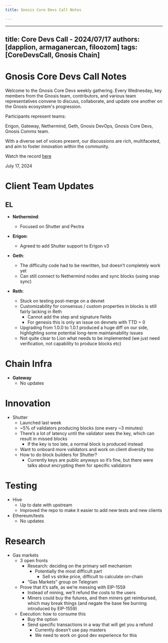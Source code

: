 ```yaml
---
title: Gnosis Core Devs Call Notes

---
```


---
title: Core Devs Call - 2024/07/17
authors: [dapplion, armaganercan, filoozom]
tags: [CoreDevsCall, Gnosis Chain]
---

# Gnosis Core Devs Call Notes

Welcome to the Gnosis Core Devs weekly gathering. Every Wednesday, key members from the Gnosis team, contributors, and various team representatives convene to discuss, collaborate, and update one another on the Gnosis ecosystem's progression.

Participants represent teams:

Erigon, Gateway, Nethermind, Geth, Gnosis DevOps, Gnosis Core Devs, Gnosis Comms team.

With a diverse set of voices present, our discussions are rich, multifaceted, and aim to foster innovation within the community.

Watch the record [here](https://youtu.be/XSQegfYa5tQ)

July 17, 2024

# Client Team Updates
## EL

* **Nethermind**: 
  * Focused on Shutter and Pectra
  
* **Erigon**: 
    * Agreed to add Shutter support to Erigon v3

* **Geth**:
  * The difficulty code had to be rewritten, but doesn’t completely work yet
  * Can still connect to Nethermind nodes and sync blocks (using snap sync)


* **Reth**: 
  * Stuck on testing post-merge on a devnet
  * Customizability for consensus / custom properties in blocks is still fairly lacking in Reth
      * Cannot add the step and signature fields
      * For genesis this is only an issue on devnets with TTD = 0
  * Upgrading from 1.0.0 to 1.0.1 produced a huge diff on our side, highlighting some potential long-term maintainability issues
  * Not quite clear to Lion what needs to be implemented (we just need verification, not capability to produce blocks etc)


# Chain Infra

* **Gateway**
  * No updates

# Innovation

* Shutter
    * Launched last week
    * ~5% of validators producing blocks (one every ~3 minutes)
    * There’s a lot of latency until the validator sees the key, which can result in missed blocks
        * If the key is too late, a normal block is produced instead
    * Want to onboard more validators and work on client diversity too
    * How to do block builders for Shutter?
        * Currently keys are public anyways so it’s fine, but there were talks about encrypting them for specific validators


# Testing

* Hive
    * Up to date with upstream
    * Improved the repo to make it easier to add new tests and new clients
* Ethereum/tests
    * No updates


# Research

* Gas markets
    * 3 open fronts
        * Research: deciding on the primary sell mechanism
            * Potentially the most difficult part
                * Sell vs strike price, difficult to calculate on-chain 
        * “Gas Markets” group on Telegram
     * Prove that it’s safe, as we’re messing with EIP-1559
        * Instead of mining, we’ll refund the costs to the users
        * Miners could buy the futures, and then miners get reimbursed, which may break things (and negate the base fee burning introduced by EIP-1559)
  * Execution: how to consume this
    * Buy the option
    * Send specific transactions in a way that will get you a refund
        * Currently doesn’t use pay masters
        * We need to work on good dev experience for this














































